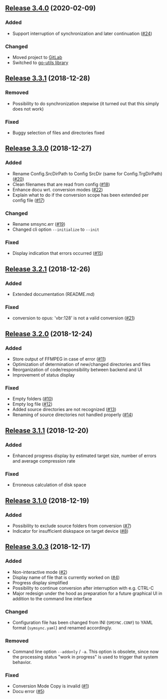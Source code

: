 <!--
SPDX-FileCopyrightText: 2018-2020 Michael Picht

SPDX-License-Identifier: GPL-3.0-or-later
-->

## [Release 3.4.0](https://gitlab.com/mipimipi/smsync/-/tags/3.4.0) (2020-02-09)

### Added

* Support interruption of synchronization and later continuation ([#24](https://gitlab.com/mipimipi/smsync/issues/24))

### Changed

* Moved project to [GitLab](https://gitlab/mipimipi/smsync)
* Switched to [go-utils library](https://gitlab.com/mipimipi/go-utils)

## [Release 3.3.1](https://gitlab.com/mipimipi/smsync/-/tags/3.3.1) (2018-12-28)

### Removed

* Possibility to do synchronization stepwise (it turned out that this simply does not work)

### Fixed

* Buggy selection of files and directories fixed

## [Release 3.3.0](https://gitlab.com/mipimipi/smsync/-/tags/3.3.0) (2018-12-27)

### Added

* Rename Config.SrcDirPath to Config SrcDir (same for Config.TrgDirPath) ([#20](https://gitlab.com/mipimipi/smsync/issues/20))
* Clean filenames that are read from config ([#18](https://gitlab.com/mipimipi/smsync/issues/18))
* Enhance docu wrt. conversion modes ([#22](https://gitlab.com/mipimipi/smsync/issues/19))
* Explain what to do if the conversion scope has been extended per config file ([#17](https://gitlab.com/mipimipi/smsync/issues/17))

### Changed

* Rename smsync.err ([#19](https://gitlab.com/mipimipi/smsync/issues/19))
* Changed cli option `--initialize` to `--init`

### Fixed

* Display indication that errors occurred ([#15](https://gitlab.com/mipimipi/smsync/issues/15))

## [Release 3.2.1](https://gitlab.com/mipimipi/smsync/-/tags/3.2.1) (2018-12-26)

### Added

* Extended documentation (README.md)

### Fixed

* conversion to opus: 'vbr:128' is not a valid conversion ([#21](https://gitlab.com/mipimipi/smsync/issues/21))

## [Release 3.2.0](https://gitlab.com/mipimipi/smsync/-/tags/3.2.0) (2018-12-24)

### Added

* Store output of FFMPEG in case of error ([#11](https://gitlab.com/mipimipi/smsync/issues/11))
* Optimization of determination of new/changed directories and files
* Reorganization of code/responsibility between backend and UI
* Improvement of status display

### Fixed

* Empty folders ([#10](https://gitlab.com/mipimipi/smsync/issues/10))
* Empty log file ([#12](https://gitlab.com/mipimipi/smsync/issues/12))
* Added source directories are not recognized ([#13](https://gitlab.com/mipimipi/smsync/issues/13))
* Renaming of source directories not handled properly ([#14](https://gitlab.com/mipimipi/smsync/issues/14))

## [Release 3.1.1](https://gitlab.com/mipimipi/smsync/-/tags/3.1.1) (2018-12-20)

### Added

* Enhanced progress display by estimated target size, number of errors and average compression rate

### Fixed

* Erroneous calculation of disk space

## [Release 3.1.0](https://gitlab.com/mipimipi/smsync/-/tags/3.1.0) (2018-12-19)

### Added

* Possibility to exclude source folders from conversion ([#7](https://gitlab.com/mipimipi/smsync/issues/7))
* Indicator for insufficient diskspace on target device ([#8](https://gitlab.com/mipimipi/smsync/issues/8))

## [Release 3.0.3](https://gitlab.com/mipimipi/smsync/-/tags/3.0.3) (2018-12-17)

### Added

* Non-interactive mode ([#2](https://gitlab.com/mipimipi/smsync/issues/2))
* Display name of file that is currently worked on ([#4](https://gitlab.com/mipimipi/smsync/issues/4))
* Progress display simplified
* Possibility to continue conversion after interruption with e.g. CTRL-C
* Major redesign under the hood as preparation for a future graphical UI in addition to the command line interface

### Changed

* Configuration file has been changed from INI (`SMSYNC.CONF`) to YAML format (`symsync.yaml`) and renamed accordingly.

### Removed

* Command line option `--addonly` / `-a`. This option is obsolete, since now the processing status "work in progress" is used to trigger that system behavior.

### Fixed

* Conversion Mode Copy is invalid ([#1](https://gitlab.com/mipimipi/smsync/issues/1))
* Docu error ([#5](https://gitlab.com/mipimipi/smsync/issues/5))
